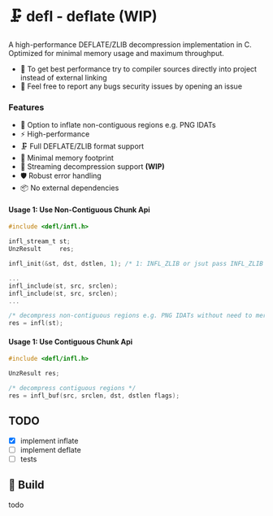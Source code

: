 # 🗜️ defl - deflate (WIP)

A high-performance DEFLATE/ZLIB decompression implementation in C. Optimized for minimal memory usage and maximum throughput.

- 📌 To get best performance try to compiler sources directly into project instead of external linking
- 📌 Feel free to report any bugs security issues by opening an issue

### Features

- 🔗 Option to inflate non-contiguous regions e.g. PNG IDATs
- ⚡ High-performance
- 🗜️ Full DEFLATE/ZLIB format support
- 💾 Minimal memory footprint
- 🔄 Streaming decompression support **(WIP)**
- 🛡️ Robust error handling
- 📦 No external dependencies


#### Usage 1: Use Non-Contiguous Chunk Api

```c
#include <defl/infl.h>

infl_stream_t st;
UnzResult     res;

infl_init(&st, dst, dstlen, 1); /* 1: INFL_ZLIB or jsut pass INFL_ZLIB */

...
infl_include(st, src, srclen);
infl_include(st, src, srclen);
...

/* decompress non-contiguous regions e.g. PNG IDATs without need to merge IDATs */
res = infl(st);
```

#### Usage 1: Use Contiguous Chunk Api

```c
#include <defl/infl.h>

UnzResult res;

/* decompress contiguous regions */
res = infl_buf(src, srclen, dst, dstlen flags);
```

## TODO

- [x] implement inflate
- [ ] implement deflate
- [ ] tests

## 🔨 Build

todo
